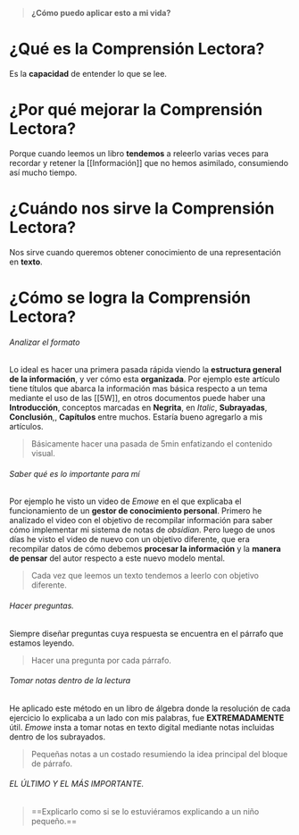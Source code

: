 > **¿Cómo puedo aplicar esto a mi vida?**
# ¿Qué es la Comprensión Lectora? 
Es la **capacidad** de entender lo que se lee.
# ¿Por qué mejorar la Comprensión Lectora?
Porque cuando leemos un libro **tendemos** a releerlo varias veces para recordar y retener la [[Información]] que no hemos asimilado, consumiendo así mucho tiempo.
# ¿Cuándo nos sirve la Comprensión Lectora?
Nos sirve cuando queremos obtener conocimiento de una representación en **texto**.
# ¿Cómo se logra la Comprensión Lectora?
###### Analizar el formato
Lo ideal es hacer una primera pasada rápida viendo la **estructura general de la información**, y ver cómo esta **organizada**. Por ejemplo este artículo tiene títulos que abarca la información mas básica respecto a un tema mediante el uso de las [[5W]], en otros documentos puede haber una **Introducción**, conceptos marcadas en **Negrita**, en *Italic*, **Subrayadas**, **Conclusión**,, **Capítulos** entre muchos. Estaría bueno agregarlo a mis artículos.
> Básicamente hacer una pasada de 5min enfatizando el contenido visual.

###### Saber qué es lo importante para mí
Por ejemplo he visto un video de *Emowe* en el que explicaba el funcionamiento de un **gestor de conocimiento personal**. Primero he analizado el video con el objetivo de recompilar información para saber cómo implementar mi sistema de notas de *obsidian*. Pero luego de unos días he visto el video de nuevo con un objetivo diferente, que era recompilar datos de cómo debemos **procesar la información** y la **manera de pensar** del autor respecto a este nuevo modelo mental. 
> Cada vez que leemos un texto tendemos a leerlo con objetivo diferente. 

###### Hacer preguntas.
Siempre diseñar preguntas cuya respuesta se encuentra en el párrafo que estamos leyendo.
> Hacer una pregunta por cada párrafo. 

###### Tomar notas dentro de la lectura
He aplicado este método en un libro de álgebra donde la resolución de cada ejercicio lo explicaba a un lado con mis palabras, fue **EXTREMADAMENTE** útil. *Emowe* insta a tomar notas en texto digital mediante notas incluidas dentro de los subrayados.
> Pequeñas notas a un costado resumiendo la idea principal del bloque de párrafo.

###### EL ÚLTIMO Y EL MÁS IMPORTANTE.
> ==Explicarlo como si se lo estuviéramos explicando a un niño pequeño.== 